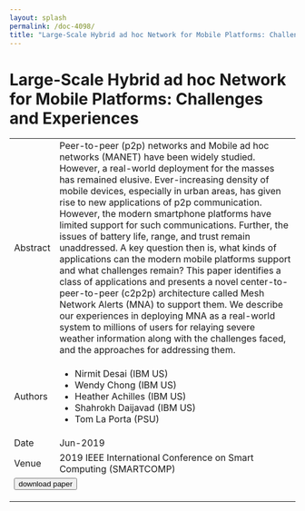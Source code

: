 ```yaml
---
layout: splash
permalink: /doc-4098/
title: "Large-Scale Hybrid ad hoc Network for Mobile Platforms: Challenges and Experiences"
---
```


# Large-Scale Hybrid ad hoc Network for Mobile Platforms: Challenges and Experiences

<table>
    <tbody>
    <tr>
        <td>Abstract</td>
        <td>Peer-to-peer (p2p) networks and Mobile ad hoc networks (MANET) have been widely studied. However, a real-world deployment for the masses has remained elusive. Ever-increasing density of mobile devices, especially in urban areas, has given rise to new applications of p2p communication. However, the modern smartphone platforms have limited support for such communications. Further, the issues of battery life, range, and trust remain unaddressed. A key question then is, what kinds of applications can the modern mobile platforms support and what challenges remain? This paper identifies a class of applications and presents a novel center-to-peer-to-peer (c2p2p) architecture called Mesh Network Alerts (MNA) to support them. We describe our experiences in deploying MNA as a real-world system to millions of users for relaying severe weather information along with the challenges faced, and the approaches for addressing them.</td>
    </tr>
    <tr>
        <td>Authors</td>
        <td>
            <ul>
                <li>Nirmit Desai (IBM US)</li>
                <li>Wendy Chong (IBM US)</li>
                <li>Heather Achilles (IBM US)</li>
                <li>Shahrokh Daijavad (IBM US)</li>
                <li>Tom La Porta (PSU)</li>
            </ul>
        </td>
    </tr>
    <tr>
        <td>Date</td>
        <td>Jun-2019</td>
    </tr>
    <tr>
        <td>Venue</td>
        <td>2019 IEEE International Conference on Smart Computing (SMARTCOMP)</td>
    </tr>
        <tr>
            <td colspan="2">
                <form method="get" action="https://ibm.box.com/v/doc-4098-paper">
                    <button type="submit">download paper</button>
                </form>
            </td>
        </tr>
    </tbody>
</table>
